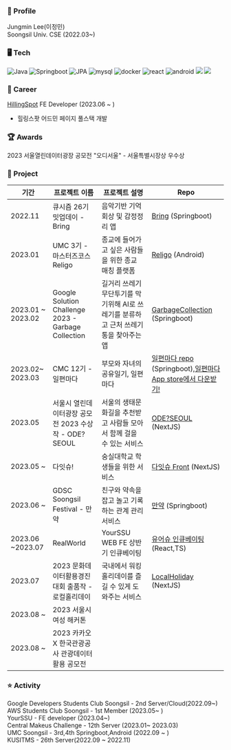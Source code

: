 
### 📌 Profile

Jungmin Lee(이정민)  
Soongsil Univ. CSE (2022.03~)  



### 🖥️ Tech
![Java](https://img.shields.io/badge/Java-3776AB?style=flat-square&logo=mysql&logoColor=white)
![Springboot](https://img.shields.io/badge/Springboot-6DB33F?style=flat-square&logo=springboot&logoColor=white)
![JPA](https://img.shields.io/badge/JPA-%23ED8B00?style=flat-square&logo=jpa&logoColor=white)
![mysql](https://img.shields.io/badge/Mysql-4479A1?style=flat-square&logo=mysql&logoColor=white)
![docker](https://img.shields.io/badge/Docker-2496ED?style=flat-square&logo=Docker&logoColor=white)
![react](https://img.shields.io/badge/React-61DAFB?style=flat-square&logo=React&logoColor=white)
![android](https://img.shields.io/badge/Android-3DDC84?style=flat-square&logo=Android&logoColor=white)
<img src="https://img.shields.io/badge/Next.js-000000?style=flat-square&logo=Next.js&logoColor=white"/>
<img src="https://img.shields.io/badge/Typescript-3178C6?style=flat-square&logo=Typescript&logoColor=white"/>  

### 💌 Career  
[HillingSpot](https://www.expertdb.ai/) FE Developer (2023.06 ~ )  
- 힐링스팟 어드민 페이지 풀스택 개발

### 🏆 Awards
2023 서울열린데이터광장 공모전 "오디서울" - 서울특별시장상 우수상

### 📝 Project
| 기간 | 프로젝트 이름 | 프로젝트 설명 | Repo |
|---|---|---|---|
| 2022.11 | 큐시즘 26기 밋업데이 - Bring | 음악기반 기억회상 및 감정정리 앱 | [Bring](https://github.com/KUSITMS-Github/26th_Meetup_T2_Bring_back) (Springboot) | 
|2023.01 |UMC 3기 - 마스터즈코스 Religo |종교에 들어가고 싶은 사람들을 위한 종교 매칭 플랫폼| [Religo](https://github.com/UMC3rdReligo/ReligoFront) (Android) |
|2023.01 ~ 2023.02 |Google Solution Challenge 2023 - Garbage Collection | 길거리 쓰레기 무단투기를 막기위해 AI로 쓰레기를 분류하고 근처 쓰레기통을 찾아주는 앱 |  [GarbageCollection](https://github.com/gdsc-ssu/garbage-collector-back) (Springboot)  |
|2023.02~ 2023.03 | CMC 12기 - 일편마다 | 부모와 자녀의 공유일기, 일편마다| [일편마다 repo](https://github.com/MonggeulOrg/MonggeulDocker) (Springboot),[일편마다 App store에서 다운받기!](https://apps.apple.com/app/%EB%B6%80%EB%AA%A8%EC%99%80-%EC%9E%90%EB%85%80-%EA%B0%84%EC%9D%98-%EA%B9%8A%EC%9D%80-%EB%8C%80%ED%99%94-%EC%9D%BC%ED%8E%B8%EB%A7%88%EB%8B%A4/id6446275837)|
|2023.05 | 서울시 열린데이터광장 공모전 2023 수상작 - ODE?SEOUL| 서울의 생태문화길을 추천받고 사람들 모아서 함께 걸을 수 있는 서비스 | [ODE?SEOUL](https://ode-seoul-frontend.vercel.app/)  (NextJS)  |
|2023.05 ~ | 다잇슈! | 숭실대학교 학생들을 위한 서비스 |[다잇슈 Front](https://github.com/DaITssu/daitssu-client) (NextJS)|
|2023.06 ~ | GDSC Soongsil Festival - 만약 | 친구와 약속을 잡고 놀고 기록하는 관계 관리 서비스 |[만약](https://github.com/manyaak/manyaak-back) (Springboot)|
|2023.06 ~2023.07 | RealWorld | YourSSU WEB FE 상반기 인큐베이팅 | [유어슈 인큐베이팅](https://github.com/JjungminLee/YourSSU-RealWorld-SK.git)(React,TS)|
|2023.07  | 2023 문화데이터활용경진대회 출품작 - 로컬홀리데이 |국내에서 워킹 홀리데이를 즐길 수 있게 도와주는 서비스  | [LocalHoliday](https://local-holiday.vercel.app/) (NextJS)|
|2023.08 ~| 2023 서울시 여성 해커톤 |  | |
|2023.08 ~| 2023 카카오 X 한국관광공사 관광데이터 활용 공모전 | | |

### ⭐ Activity

Google Developers Students Club Soongsil - 2nd Server/Cloud(2022.09~)  
AWS Students Club Soongsil - 1st Member (2023.05~ )  
YourSSU - FE developer (2023.04~)     
Central Makeus Challenge - 12th Server (2023.01~ 2023.03)   
UMC Soongsil - 3rd,4th Springboot,Android (2022.09 ~ )    
KUSITMS - 26th Server(2022.09 ~ 2022.11)


